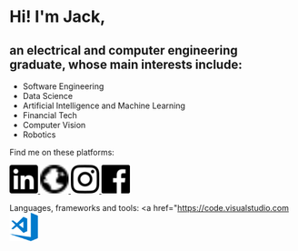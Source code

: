 # Hi!  I'm Jack,

## an electrical and computer engineering graduate, whose main interests include:

* Software Engineering
* Data Science
* Artificial Intelligence and Machine Learning
* Financial Tech
* Computer Vision 
* Robotics

Find me on these platforms:

<a href="https://www.linkedin.com/in/jack-teversham-b00634137/">
<img src="icon/linkedIN.svg" alt="alt" width="50" height="50">
</a>

<a href="https://jackteversham523589966.wordpress.com">
<img src="icon/website.svg" alt="alt" width="50" height="50">
</a>

<a href="https://www.instagram.com/jackteversham/">
<img src="icon/insta.svg" alt="alt" width="50" height="50">
</a>

<a href="https://www.instagram.com/jackteversham/">
<img src="icon/facebook.svg" alt="alt" width="50" height="50">
</a>




Languages, frameworks and tools:
<a href="https://code.visualstudio.com
<img src="icon/vscode.png" alt="alt" width="50" height="50">
</a>

